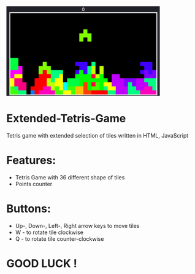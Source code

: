 <img src="Screenshot.png" width="400px">

# Extended-Tetris-Game
Tetris game with extended selection of tiles written in HTML, JavaScript

# Features:
* Tetris Game with 36 different shape of tiles
* Points counter

# Buttons:
* Up-, Down-, Left-, Right arrow keys to move tiles
* W - to rotate tile clockwise
* Q - to rotate tile counter-clockwise

# GOOD LUCK !
